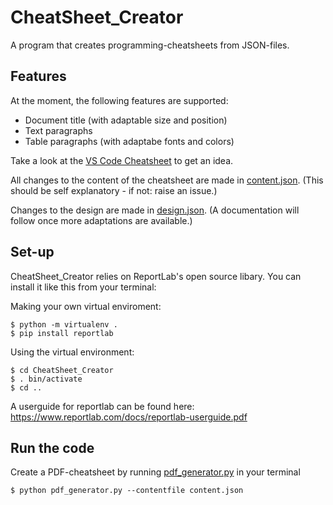 # CheatSheet_Creator

A program that creates programming-cheatsheets from JSON-files.

## Features

At the moment, the following features are supported:
- Document title (with adaptable size and position)
- Text paragraphs 
- Table paragraphs (with adaptabe fonts and colors)

Take a look at the [VS Code Cheatsheet](VS&#32;Code&#32;Cheatsheet.pdf) to get an idea.

All changes to the content of the cheatsheet are made in [content.json](content.json). (This should be self explanatory - if not: raise an issue.)

Changes to the design are made in [design.json](design.json). (A documentation will follow once more adaptations are available.)

## Set-up

CheatSheet_Creator relies on ReportLab's open source libary. You can install it like this from your terminal:

Making your own virtual enviroment:

    $ python -m virtualenv .  
    $ pip install reportlab

Using the virtual environment:

    $ cd CheatSheet_Creator
    $ . bin/activate
    $ cd ..

A userguide for reportlab can be found here: https://www.reportlab.com/docs/reportlab-userguide.pdf

## Run the code

Create a PDF-cheatsheet by running [pdf_generator.py](pdf_generator.py) in your terminal

    $ python pdf_generator.py --contentfile content.json